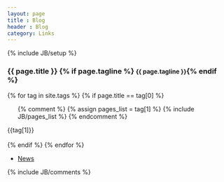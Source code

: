 ```yaml
---
layout: page
title : Blog
header : Blog
category: Links
---
```

{% include JB/setup %}

<div class="page-header">
  <h3>{{ page.title }} {% if page.tagline %} <small>{{ page.tagline }}</small>{% endif %}</h3>
</div>

<div>
{% for tag in site.tags %} 
  {% if page.title == tag[0] %}
  <ul class="unstyled">
{% comment %}
    {% assign pages_list = tag[1] %}  
    {% include JB/pages_list %}
{% endcomment %}  
    <br />
  </ul>
  {{tag[1]}}<br /><br />
  {% endif %}
{% endfor %}
</div>

<div class="pagination">
    <ul>
      <li><a href="/news.html">News</a></li>
    </ul>
  </div>
   
{% include JB/comments %}